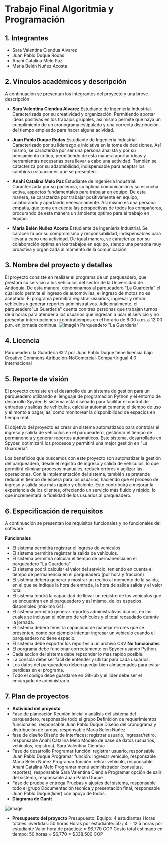 # Trabajo Final Algoritmia y Programación

## 1. Integrantes
- Sara Valentina Ciendua Alvarez
- Juan Pablo Duque Rodas
- Anahí Catalina Melo Paz
- Maria Belén Nuñez Acosta

## 2. Vínculos académicos y descripción
A continuación se presentan los integrantes del proyecto y una breve descripción

- **Sara Valentina Ciendua Alvarez**
Estudiante de Ingeniería Industrial. Caracterizada por su creatividad y organización. Permitiendo aportar ideas positivas en los trabajos grupales, así mismo permite que haya un cumplimiento de un cronograma estipulado y una correcta distribución del tiempo empleado para hacer alguna acividad. 

- **Juan Pablo Duque Rodas**
Estudiante de Ingeniería Industrial. Caracterizado por su liderazgo e iniciativa en la toma de decisiones. Así mismo, se caracteriza por ser una persona analista y por su pensamiento crítico, permitiendo de esta manera aportar ideas y herramientas necesarias para llevar a cabo una actividad. También se catacteriza por su adaptabilidad, indispensable para aceptar los cambios o situaciones que se presenten.

- **Anahí Catalina Melo Paz**
Estudiante de Ingeniería Industrial. Caracterizada por su paciencia, su óptima comunicación y su escucha activa, aspectos fundamentales para trabajar en equipo. De esta manera, se caracteriza por trabajar positivamente en equipo, colaborando y aportando necesariamente. Así mismo es una persona empatía, que toma en cuenta las perspectivas de todos los compañeros, procurando de esta manera un ámbiente óptimo para el trabajo en equipo.

- **Maria Belén Nuñez Acosta**
Estudiante de Ingeniería Industrial. Se caraceriza por su compromismo y responsabilidad, indispensables para llevar a cabo una actividad. De igual manera, se caracteriza por su colaboración óptima en los trabajos en equipo, siendo una persona muy proactiva y organizada al momento de la comunicación.

## 3. Nombre del proyecto y detalles
El proyecto consiste en realizar el programa de un parqueadero, que prestara su servicio a los vehículos del sector de la Universidad de Antioquia. De esta manera, denominamos al parqueadero "La Guardería" el cúal solo permite el ingreso de automóviles, el ingreso de motos no es aceptado. El programa permitirá registrar usuarios, ingresar y retirar vehículos y generar reportes administrativos. Adicionalmente, el parqueadero"La Guardería" cuenta con tres personas que trabajan turnos de 6 horas para atender a los usuarios que ingresan a usar el servicio y no presentar interrupciones ni contratiempos en el horario de 6:00 a.m. a 12:00 p.m. en jornada continua. 
![Imagén Parqueadero "La Guardería"]([https://sdmntpritalynorth.oaiusercontent.com/files/00000000-4250-6246-9bb7-a95242793809/raw?se=2025-04-22T20%3A19%3A01Z&sp=r&sv=2024-08-04&sr=b&scid=36c5e4cb-6ee4-5d32-bce0-9794126d3134&skoid=d958ec58-d47c-4d2f-a9f2-7f3e03fdcf72&sktid=a48cca56-e6da-484e-a814-9c849652bcb3&skt=2025-04-22T04%3A31%3A23Z&ske=2025-04-23T04%3A31%3A23Z&sks=b&skv=2024-08-04&sig=D9vHQQ83y%2BxQZdvEs%2BDVVwPi7wMVtWegvRlPms9rYBs%3D])

## 4. Licencia
Parqueadero la Guardería © 2 por Juan Pablo Duque tiene licencia bajo Creative Commons Atribución-NoComercial-CompartirIgual 4.0 Internacional 

## 5. Reporte de visión
El proyecto consiste en el desarrollo de un sistema de gestión para un parqueadero utilizando el lenguaje de programación Python y el entorno de desarrollo Spyder. El sistema está diseñado para facilitar el control de entradas y salidas de vehículos, calcular automáticamente el tiempo de uso y el monto a pagar, así como monitorear la disponibilidad de espacios en tiempo real.

El objetivo del proyecto es crear un sistema automatizado para controlar el ingreso y salida de vehículos en el parqueadero, gestionar el tiempo de permanencia y generar reportes automáticos. Este sistema, desarrollado en Spyder, optimizará los procesos y permitirá una mejor gestión en "La Guardería".

Los beneficios que buscamos con este proyecto son automatizar la gestión del parqueadero, desde el registro de ingreso y salida de vehículos, lo que permitirá eliminar procesos manuales, reducir errores y agilizar las operaciones. Con la implementación del sistema, también se pretende reducir el tiempo de espera para los usuarios, haciendo que el proceso de ingreso y salida sea más rápido y eficiente. Esto contribuirá a mejorar la experiencia de los clientes, ofreciendo un servicio más fluido y rápido, lo que incrementará la fidelidad de los usuarios al parqueadero.

## 6. Especificación de requisitos
A continuación se presentan los requisitos funcionales y no funcionales del software

**Funcionales**
- El sistema permitirá registrar el ingreso de vehículos.
- El sistema permitirá registrar la salida de vehículos.
- El sistema permitirá calcular el tiempo de permanencia en el parqueadero "La Guardería"
- El sistema podrá calcular el valor del servicio, teniendo en cuenta el tiempo de permanencia en el parqueadero (por hora y fracción)
- El sistema deberá generar y mostrar un recibo al momento de la salida, en el que se indique la hora de entrada, la hora de salida salida y el valor total.
- El sistema tendrá la capacidad de llevar un registro de los vehículos que se encuentran en el parqueadero y así mismo, de los espacios disponibles (máximo 64).
- El sistema permitirá generar reportes administrativos diarios, en los cuales se incluyan el número de vehículos y el total recaudado durante la jornada.
- El sistema deberá tener la capacidad de manejar errores que se presenten, como por ejemplo intentar ingresar un vehículo cuando el parqueadero no tiene espacio.
- El sistema debe exportar los reportes a un archivo CSV
**No funcionales**
- El porgrama debe funcionar correctamente en Spyder usando Python.
- Cada accion del sistema debe repsonder lo mas rapido posible.
- La consola debe ser facil de entender y utlizar para cada usuarios.
- Los datos del parqueadero deben quedar bien almacenados para evitar perdidas en el programa.
- Todo el codigo debe guardarse en GitHub y el lider debe ser el encargado de administrarlo.
## 7. Plan de proyectos
- **Actividad del proyecto**
- Fase de planeación
Reunión inicial y análisis del sistema del parqueadero, responsable todo el grupo
Definición de requerimientos funcionales, responsable Juan Pablo Duque
Diseño del cronograma y distribución de tareas, responsable Maria Belén Nuñez
- fase de diseño
Diseño de interfaces: registrar usuario, ingresar/retiro, responsable Anahí Catalina Melo
Modelo de base de datos (usuarios, vehículos, registros), Sara Valentina Ciendua
- Fase de desarrollo
Programar función: registrar usuario, responsable	Juan Pablo Duque
Programar función: ingresar vehículo, responsable Maria Belén Nuñez
Programar función: retirar vehículo, responsable Anahí Catalina Melo
Programar menú administrador (consultas, reportes), responsable	Sara Valentina Ciendia
Programar opción de salir del sistema, responsable	Juan Pablo Duque
- Fase de prueba y entrega
Pruebas y ajustes del sistema, responsable todo el grupo
Documentación técnica y presentación final, responsable	Juan Pablo Duque(líder) con apoyo de todos.
- **Diagrama de Gantt**


![image](https://github.com/user-attachments/assets/7dbfa5d4-3bcb-48b6-bc32-9d84ee90a9c2)


- **Presupuesto del proyecto**
Presupuesto:
Equipo: 4 estudiantes
Horas totales invertidas: 50 horas
Horas por estudiante: 50 / 4 = 12.5 horas por estudiante
Valor hora de práctica: ≈ $6.770 COP
Costo total estimado en tiempo:
50 horas × $6.770 = $338.500 COP
